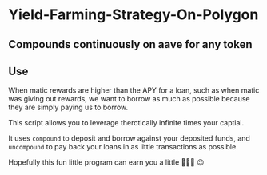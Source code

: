 # Yield-Farming-Strategy-On-Polygon
## Compounds continuously on aave for any token

## Use 
When matic rewards are higher than the APY for a loan, such as when matic was giving out rewards, we want to borrow as much as possible because they are simply paying us to borrow.

This script allows you to leverage therotically infinite times your captial.

It uses `compound` to deposit and borrow against your deposited funds, and `uncompound` to pay back your loans in as little transactions as possible.

Hopefully this fun little program can earn you a little 💸💸💸 😉
